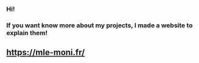### Hi!   

### If you want know more about my projects, I made a website to explain them!

## https://mle-moni.fr/
